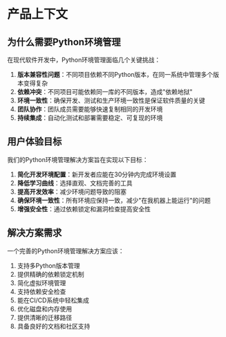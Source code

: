 # 产品上下文

## 为什么需要Python环境管理

在现代软件开发中，Python环境管理面临几个关键挑战：

1. **版本兼容性问题**：不同项目依赖不同Python版本，在同一系统中管理多个版本变得复杂
2. **依赖冲突**：不同项目可能依赖同一库的不同版本，造成"依赖地狱"
3. **环境一致性**：确保开发、测试和生产环境一致性是保证软件质量的关键
4. **团队协作**：团队成员需要能够快速复制相同的开发环境
5. **持续集成**：自动化测试和部署需要稳定、可复现的环境

## 用户体验目标

我们的Python环境管理解决方案旨在实现以下目标：

1. **简化开发环境配置**：新开发者应能在30分钟内完成环境设置
2. **降低学习曲线**：选择直观、文档完善的工具
3. **提高开发效率**：减少环境问题导致的阻塞
4. **确保环境一致性**：所有环境应保持一致，减少"在我机器上能运行"的问题
5. **增强安全性**：通过依赖锁定和漏洞检查提高安全性

## 解决方案需求

一个完善的Python环境管理解决方案应该：

1. 支持多Python版本管理
2. 提供精确的依赖锁定机制
3. 简化虚拟环境管理
4. 支持依赖安全检查
5. 能在CI/CD系统中轻松集成
6. 优化磁盘和内存使用
7. 提供清晰的迁移路径
8. 具备良好的文档和社区支持 